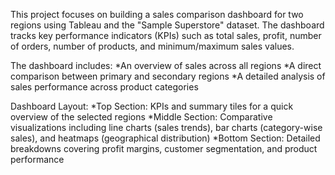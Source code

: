 This project focuses on building a sales comparison dashboard for two regions using Tableau and the "Sample Superstore" dataset. The dashboard tracks key performance indicators (KPIs) such as total sales, profit, number of orders, number of products, and minimum/maximum sales values.

The dashboard includes:
*An overview of sales across all regions
*A direct comparison between primary and secondary regions
*A detailed analysis of sales performance across product categories

Dashboard Layout:
*Top Section: KPIs and summary tiles for a quick overview of the selected regions
*Middle Section: Comparative visualizations including line charts (sales trends), bar charts (category-wise sales), and heatmaps (geographical distribution)
*Bottom Section: Detailed breakdowns covering profit margins, customer segmentation, and product performance
